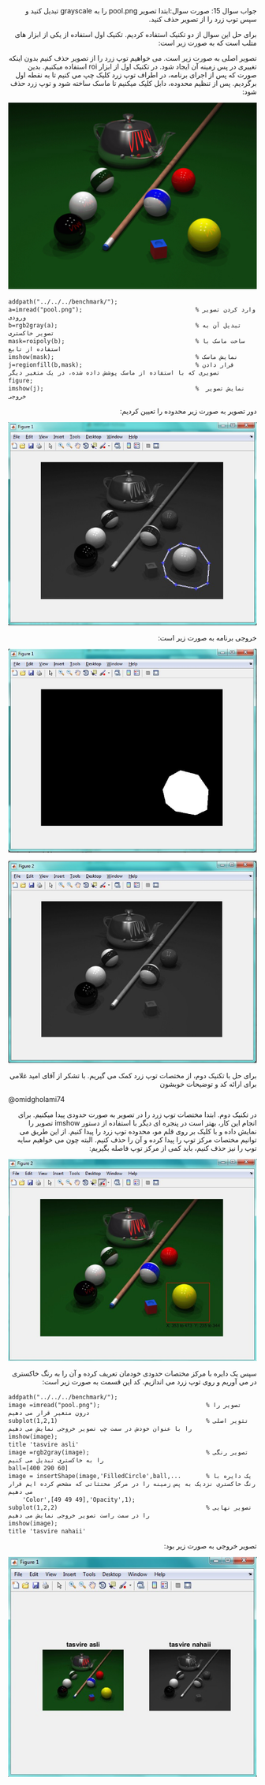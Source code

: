 <div dir="rtl">
جواب سوال 15: 
 صورت سوال:ابتدا تصویر pool.png را به grayscale تبدیل کنید و سپس توپ زرد را از تصویر حذف کنید.
 
برای حل این سوال از دو تکنیک استفاده کردیم. تکنیک اول استفاده از  یکی از ابزار های متلب است که به صورت زیر است:

 تصویر اصلی به صورت زیر است. می خواهیم توپ زرد را از تصویر حذف کنیم بدون اینکه تغییری در پس زمینه آن ایجاد شود. در تکنیک اول از ابزار roi استفاده میکنیم. بدین صورت که پس از اجرای برنامه، در اطراف توپ زرد کلیک چپ می کنیم تا به نقطه اول برگردیم. پس از تنظیم محدوده، دابل کلیک میکنیم تا ماسک ساخته شود و توپ زرد حذف شود:
</div>

![voroodi](pool.png)

```
addpath("../../../benchmark/");
a=imread("pool.png");                                % وارد کردن تصویر ورودی
b=rgb2gray(a);                                       % تبدیل آن به تصویر خاکستری
mask=roipoly(b);                                     % ساخت ماسک با استفاده از تابع 
imshow(mask);                                        % نمایش ماسک
j=regionfill(b,mask);                                % قرار دادن تصویری که با استفاده از ماسک پوشش داده شده، در یک متغیر دیگر
figure;
imshow(j);                                           %  نمایش تصویر خروجی
```

<div dir="rtl">
دور تصویر به صورت زیر محدوده را تعیین کردیم:
</div>

![voroodi](02527.jpg)

<div dir="rtl">
خروجی برنامه به صورت زیر است:
</div>

![voroodi](02529.jpg)

![voroodi](02528.jpg)


<div dir="rtl">
برای حل با تکنیک دوم، از مختصات توپ زرد کمک می گیریم. با تشکر از آقای امید غلامی برای ارائه کد و توضیحات خوبشون
</div>
 
@omidgholami74
 
<div dir="rtl">
در تکنیک دوم. ابتدا مختصات توپ زرد را در تصویر به صورت حدودی پیدا میکنیم. برای انجام این کار، بهتر است در پنجره ای دیگر با استفاده از دستور imshow تصویر را نمایش داده و با کلیک بر روی قلم مو، محدوده توپ زرد را پیدا کنیم. از این طریق می توانیم مختصات مرکز توپ را پیدا کرده و آن را حذف کنیم. البته چون می خواهیم سایه توپ را نیز حذف کنیم، باید کمی از مرکز توپ فاصله بگیریم: 
</div>

![voroodi](02678.jpg)

<div dir="rtl">
سپس یک دایره با مرکز مختصات حدودی خودمان تعریف کرده و آن را به رنگ خاکستری در می آوریم و روی توپ زرد می اندازیم. کد این قسمت به صورت زیر است:
</div>

```
addpath("../../../benchmark/");
image =imread("pool.png");                              % تصویر را درون متغیر قرار می دهیم
subplot(1,2,1)                                          % تثویر اصلی را با عنوان خودش در سمت چپ تصویر خروجی نمایش می دهیم
imshow(image);
title 'tasvire asli'
image =rgb2gray(image);                                 % تصویر رنگی را به خاکستری تبدیل می کنیم
ball=[400 290 60]
image = insertShape(image,'FilledCircle',ball,...       % یک دایره با رنگ خاکستری نزدیک به پس زمینه را در مرکز مختثاتی که مشخص کرده ایم قرار می دهیم
    'Color',[49 49 49],'Opacity',1);
subplot(1,2,2)                                          % تصویر نهایی را در سمت راست تصویر خروجی نمایش می دهیم
imshow(image);
title 'tasvire nahaii'
```

<div dir="rtl">
تصویر خروجی به صورت زیر بود:
</div>

![voroodi](02680.jpg)
